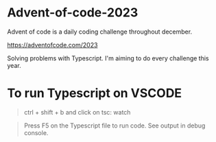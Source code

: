 # Advent-of-code-2023

Advent of code is a daily coding challenge throughout december. 

https://adventofcode.com/2023

Solving problems with Typescript. I'm aiming to do every challenge this year.

# To run Typescript on VSCODE

>ctrl + shift + b and click on tsc: watch

>Press F5 on the Typescript file to run code. See output in debug console.
